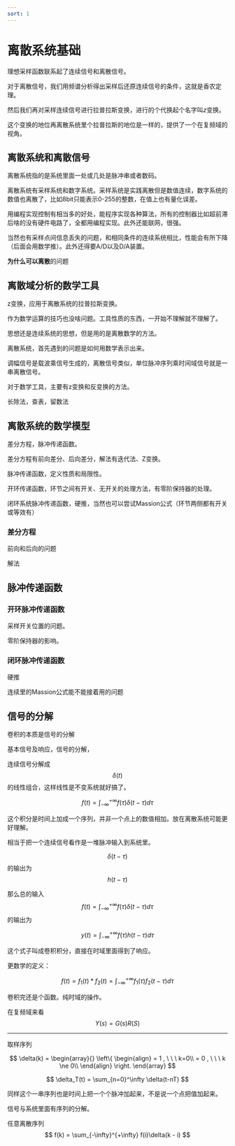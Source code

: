 ```yaml
---
sort: 1
---
```

# 离散系统基础

理想采样函数联系起了连续信号和离散信号。

对于离散信号，我们用频谱分析得出采样后还原连续信号的条件，这就是香农定理。

然后我们再对采样连续信号进行拉普拉斯变换，进行的个代换起个名字叫*z*变换。


这个变换的地位再离散系统里个拉普拉斯的地位是一样的，提供了一个在复频域的视角。


## 离散系统和离散信号

离散系统指的是系统里面一处或几处是脉冲串或者数码。

离散系统有采样系统和数字系统。采样系统是实践离散但是数值连续，数字系统的数值也离散了，比如8bit只能表示0-255的整数，在值上也有量化误差。


用编程实现控制有相当多的好处，能程序实现各种算法，所有的控制器比如超前滞后啥的没有硬件电路了，全都用编程实现。此外还能联网，很强。

当然也有采样点间信息丢失的问题，和相同条件的连续系统相比，性能会有所下降（后面会用数学推）。此外还得要A/D以及D/A装置。

**为什么可以离散**的问题


## 离散域分析的数学工具

z变换，应用于离散系统的拉普拉斯变换。

作为数学运算的技巧也没啥问题。工具性质的东西，一开始不理解就不理解了。

思想还是连续系统的思想，但是用的是离散数学的方法。


离散系统，首先遇到的问题是如何用数学表示出来。

调幅信号是载波乘信号生成的，离散信号类似，单位脉冲序列乘时间域信号就是一串离散信号。


对于数学工具，主要有z变换和反变换的方法。

长除法，查表，留数法

## 离散系统的数学模型

差分方程，脉冲传递函数。

差分方程有前向差分、后向差分，解法有迭代法、Z变换。

脉冲传递函数，定义性质和局限性。

开环传递函数，环节之间有开关、无开关的处理方法，有零阶保持器的处理。

闭环系统脉冲传递函数，硬推，当然也可以尝试Massion公式（环节两侧都有开关或等效有）

### 差分方程

前向和后向的问题

解法

## 脉冲传递函数

### 开环脉冲传递函数

采样开关位置的问题。

零阶保持器的影响。

### 闭环脉冲传递函数

硬推


连续里的Massion公式能不能接着用的问题






## 信号的分解

卷积的本质是信号的分解

基本信号及响应，信号的分解，

连续信号分解成$$ \delta(t) $$的线性组合，这样线性是不变系统就好搞了。


$$ f(t) = \int_{-\infty}^{+\infty} f(\tau)\delta(t-\tau)d\tau $$

这个积分是时间上加成一个序列，并非一个点上的数值相加。放在离散系统可能更好理解。

相当于把一个连续信号看作是一堆脉冲输入到系统里。

$$ \delta(t-\tau) $$的输出为$$ h(t-\tau) $$

那么总的输入$$ f(t) = \int_{-\infty}^{+\infty} f(\tau)\delta(t-\tau)d\tau $$的输出为

$$ y(t) = \int_{-\infty}^{+\infty} f(\tau)h(t-\tau)d\tau $$

这个式子叫成卷积积分，直接在时域里面得到了响应。

更数学的定义：

$$ f(t) = f_1(t)*f_2(t) = \int_{-\infty}^{+\infty} f_1(\tau)f_2(t-\tau)d\tau $$

卷积完还是个函数。纯时域的操作。

在复频域来看$$ Y(s) = G(s)R(S) $$



---

取样序列

$$ \delta(k) = 
\begin{array}{}
    \left\{
        \begin{align}
            = 1 , \ \ \ k=0\\
            = 0 , \ \ \ k \ne 0\\
        \end{align}
    \right.
\end{array} $$


$$ \delta_T(t) = \sum_{n=0}^\infty \delta(t-nT) $$

同样这个一串序列也是时间上把一个个脉冲加起来，不是说一个点把值加起来。

信号与系统里面有序列的分解。

任意离散序列$$ f(k) = \sum_{-\infty}^{+\infty} f(i)\delta(k - i) $$



